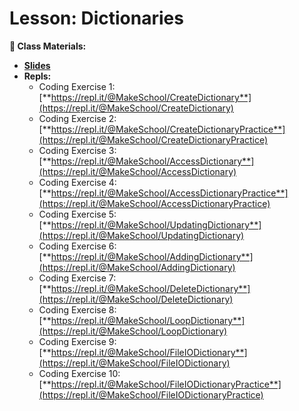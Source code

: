 # Lesson: Dictionaries
**📝 Class Materials:**
- [**Slides**](https://docs.google.com/presentation/d/1WEFTBThonUYCQAFtrDxtDh-8RSVgdMJlc4vkjpCCDZA/)
- **Repls:**
	- Coding Exercise 1: [**https://repl.it/@MakeSchool/CreateDictionary**](https://repl.it/@MakeSchool/CreateDictionary)
	- Coding Exercise 2: [**https://repl.it/@MakeSchool/CreateDictionaryPractice**](https://repl.it/@MakeSchool/CreateDictionaryPractice)
	- Coding Exercise 3: [**https://repl.it/@MakeSchool/AccessDictionary**](https://repl.it/@MakeSchool/AccessDictionary)
	- Coding Exercise 4: [**https://repl.it/@MakeSchool/AccessDictionaryPractice**](https://repl.it/@MakeSchool/AccessDictionaryPractice)
	- Coding Exercise 5: [**https://repl.it/@MakeSchool/UpdatingDictionary**](https://repl.it/@MakeSchool/UpdatingDictionary)
	- Coding Exercise 6: [**https://repl.it/@MakeSchool/AddingDictionary**](https://repl.it/@MakeSchool/AddingDictionary)
	- Coding Exercise 7: [**https://repl.it/@MakeSchool/DeleteDictionary**](https://repl.it/@MakeSchool/DeleteDictionary)
	- Coding Exercise 8: [**https://repl.it/@MakeSchool/LoopDictionary**](https://repl.it/@MakeSchool/LoopDictionary)
	- Coding Exercise 9: [**https://repl.it/@MakeSchool/FileIODictionary**](https://repl.it/@MakeSchool/FileIODictionary)
	- Coding Exercise 10: [**https://repl.it/@MakeSchool/FileIODictionaryPractice**](https://repl.it/@MakeSchool/FileIODictionaryPractice)
